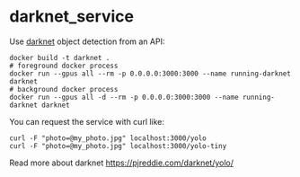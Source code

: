 # darknet_service

Use [darknet](https://pjreddie.com/darknet/yolo/) object detection from an API:

```shell
docker build -t darknet .
# foreground docker process
docker run --gpus all --rm -p 0.0.0.0:3000:3000 --name running-darknet darknet
# background docker process
docker run --gpus all -d --rm -p 0.0.0.0:3000:3000 --name running-darknet darknet
```

You can request the service with curl like:

```shell
curl -F "photo=@my_photo.jpg" localhost:3000/yolo
curl -F "photo=@my_photo.jpg" localhost:3000/yolo-tiny
```

Read more about darknet <https://pjreddie.com/darknet/yolo/>